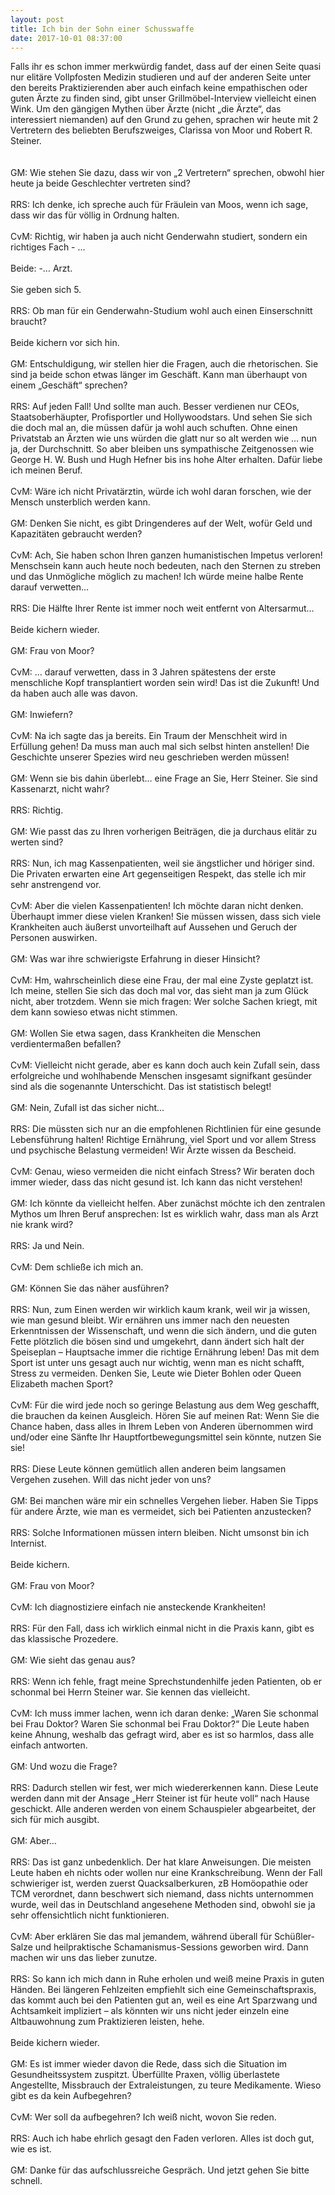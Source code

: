 ```yaml
---
layout: post
title: Ich bin der Sohn einer Schusswaffe
date: 2017-10-01 08:37:00
---
```


Falls ihr es schon immer merkwürdig fandet, dass auf der einen Seite quasi nur elitäre Vollpfosten Medizin studieren und auf der anderen Seite unter den bereits Praktizierenden aber auch einfach keine empathischen oder guten Ärzte zu finden sind, gibt unser Grillmöbel-Interview vielleicht einen Wink.
Um den gängigen Mythen über Ärzte (nicht „die Ärzte“, das interessiert niemanden) auf den Grund zu gehen, sprachen wir heute mit 2 Vertretern des beliebten Berufszweiges, Clarissa von Moor und Robert R. Steiner. 
<br><br><br>
GM: Wie stehen Sie dazu, dass wir von „2 Vertretern“ sprechen, obwohl hier heute ja beide Geschlechter vertreten sind?
<br><br>
RRS: Ich denke, ich spreche auch für Fräulein van Moos, wenn ich sage, dass wir das für völlig in Ordnung halten.
<br><br>
CvM: Richtig, wir haben ja auch nicht Genderwahn studiert, sondern ein richtiges Fach - …
<br><br>
Beide: -… Arzt.
<br><br>
Sie geben sich 5.
<br><br>
RRS: Ob man für ein Genderwahn-Studium wohl auch einen Einserschnitt braucht?
<br><br>
Beide kichern vor sich hin.
<br><br>
GM: Entschuldigung, wir stellen hier die Fragen, auch die rhetorischen. Sie sind ja beide schon etwas länger im Geschäft. Kann man überhaupt von einem „Geschäft“ sprechen?
<br><br>
RRS: Auf jeden Fall! Und sollte man auch. Besser verdienen nur CEOs, Staatsoberhäupter, Profisportler und Hollywoodstars. Und sehen Sie sich die doch mal an, die müssen dafür ja wohl auch schuften. Ohne einen Privatstab an Ärzten wie uns würden die glatt nur so alt werden wie … nun ja, der Durchschnitt. So aber bleiben uns sympathische Zeitgenossen wie George H. W. Bush und Hugh Hefner bis ins hohe Alter erhalten. Dafür liebe ich meinen Beruf.
<br><br>
CvM: Wäre ich nicht Privatärztin, würde ich wohl daran forschen, wie der Mensch unsterblich werden kann.
<br><br>
GM: Denken Sie nicht, es gibt Dringenderes auf der Welt, wofür Geld und Kapazitäten gebraucht werden?
<br><br>
CvM: Ach, Sie haben schon Ihren ganzen humanistischen Impetus verloren! Menschsein kann auch heute noch bedeuten, nach den Sternen zu streben und das Unmögliche möglich zu machen! Ich würde meine halbe Rente darauf verwetten…
<br><br>
RRS: Die Hälfte Ihrer Rente ist immer noch weit entfernt von Altersarmut…
<br><br>
Beide kichern wieder.
<br><br>
GM: Frau von Moor?
<br><br>
CvM: … darauf verwetten, dass in 3 Jahren spätestens der erste menschliche Kopf transplantiert worden sein wird! Das ist die Zukunft! Und da haben auch alle was davon.
<br><br>
GM: Inwiefern?
<br><br>
CvM: Na ich sagte das ja bereits. Ein Traum der Menschheit wird in Erfüllung gehen! Da muss man auch mal sich selbst hinten anstellen! Die Geschichte unserer Spezies wird neu geschrieben werden müssen!
<br><br>
GM: Wenn sie bis dahin überlebt… eine Frage an Sie, Herr Steiner. Sie sind Kassenarzt, nicht wahr?
<br><br>
RRS: Richtig.
<br><br>
GM: Wie passt das zu Ihren vorherigen Beiträgen, die ja durchaus elitär zu werten sind?
<br><br>
RRS: Nun, ich mag Kassenpatienten, weil sie ängstlicher und höriger sind. Die Privaten erwarten eine Art gegenseitigen Respekt, das stelle ich mir sehr anstrengend vor. 
<br><br>
CvM: Aber die vielen Kassenpatienten! Ich möchte daran nicht denken. Überhaupt immer diese vielen Kranken! Sie müssen wissen, dass sich viele Krankheiten auch äußerst unvorteilhaft auf Aussehen und Geruch der Personen auswirken.
<br><br>
GM: Was war ihre schwierigste Erfahrung in dieser Hinsicht?
<br><br>
CvM: Hm, wahrscheinlich diese eine Frau, der mal eine Zyste geplatzt ist. Ich meine, stellen Sie sich das doch mal vor, das sieht man ja zum Glück nicht, aber trotzdem. Wenn sie mich fragen: Wer solche Sachen kriegt, mit dem kann sowieso etwas nicht stimmen.
<br><br>
GM: Wollen Sie etwa sagen, dass Krankheiten die Menschen verdientermaßen befallen?
<br><br>
CvM: Vielleicht nicht gerade, aber es kann doch auch kein Zufall sein, dass erfolgreiche und wohlhabende Menschen insgesamt signifkant gesünder sind als die sogenannte Unterschicht. Das ist statistisch belegt!
<br><br>
GM: Nein, Zufall ist das sicher nicht… 
<br><br>
RRS: Die müssten sich nur an die empfohlenen Richtlinien für eine gesunde Lebensführung halten! Richtige Ernährung, viel Sport und vor allem Stress und psychische Belastung vermeiden! Wir Ärzte wissen da Bescheid.
<br><br>
CvM: Genau, wieso vermeiden die nicht einfach Stress? Wir beraten doch immer wieder, dass das nicht gesund ist. Ich kann das nicht verstehen!
<br><br>
GM: Ich könnte da vielleicht helfen. Aber zunächst möchte ich den zentralen Mythos um Ihren Beruf ansprechen: Ist es wirklich wahr, dass man als Arzt nie krank wird?
<br><br>
RRS: Ja und Nein.
<br><br>
CvM: Dem schließe ich mich an.
<br><br>
GM: Können Sie das näher ausführen?
<br><br>
RRS: Nun, zum Einen werden wir wirklich kaum krank, weil wir ja wissen, wie man gesund bleibt. Wir ernähren uns immer nach den neuesten Erkenntnissen der Wissenschaft, und wenn die sich ändern, und die guten Fette plötzlich die bösen sind und umgekehrt, dann ändert sich halt der Speiseplan – Hauptsache immer die richtige Ernährung leben! Das mit dem Sport ist unter uns gesagt auch nur wichtig, wenn man es nicht schafft, Stress zu vermeiden. Denken Sie, Leute wie Dieter Bohlen oder Queen Elizabeth machen Sport? 
<br><br>
CvM: Für die wird jede noch so geringe Belastung aus dem Weg geschafft, die brauchen da keinen Ausgleich. Hören Sie auf meinen Rat: Wenn Sie die Chance haben, dass alles in Ihrem Leben von Anderen übernommen wird und/oder eine Sänfte Ihr Hauptfortbewegungsmittel sein könnte, nutzen Sie sie! 
<br><br>
RRS: Diese Leute können gemütlich allen anderen beim langsamen Vergehen zusehen. Will das nicht jeder von uns?
<br><br>
GM: Bei manchen wäre mir ein schnelles Vergehen lieber. Haben Sie Tipps für andere Ärzte, wie man es vermeidet, sich bei Patienten anzustecken? 
<br><br>
RRS: Solche Informationen müssen intern bleiben. Nicht umsonst bin ich Internist. 
<br><br>
Beide kichern.
<br><br>
GM: Frau von Moor?
<br><br>
CvM: Ich diagnostiziere einfach nie ansteckende Krankheiten!
<br><br>
RRS: Für den Fall, dass ich wirklich einmal nicht in die Praxis kann, gibt es das klassische Prozedere.
<br><br>
GM: Wie sieht das genau aus?
<br><br>
RRS: Wenn ich fehle, fragt meine Sprechstundenhilfe jeden Patienten, ob er schonmal bei Herrn Steiner war. Sie kennen das vielleicht. 
<br><br>
CvM: Ich muss immer lachen, wenn ich daran denke: „Waren Sie schonmal bei Frau Doktor? Waren Sie schonmal bei Frau Doktor?“ Die Leute haben keine Ahnung, weshalb das gefragt wird, aber es ist so harmlos, dass alle einfach antworten.
<br><br>
GM: Und wozu die Frage?
<br><br>
RRS: Dadurch stellen wir fest, wer mich wiedererkennen kann. Diese Leute werden dann mit der Ansage „Herr Steiner ist für heute voll“ nach Hause geschickt. Alle anderen werden von einem Schauspieler abgearbeitet, der sich für mich ausgibt. 
<br><br>
GM: Aber…
<br><br>
RRS: Das ist ganz unbedenklich. Der hat klare Anweisungen. Die meisten Leute haben eh nichts oder wollen nur eine Krankschreibung. Wenn der Fall schwieriger ist, werden zuerst Quacksalberkuren, zB Homöopathie oder TCM verordnet, dann beschwert sich niemand, dass nichts unternommen wurde, weil das in Deutschland angesehene Methoden sind, obwohl sie ja sehr offensichtlich nicht funktionieren.
<br><br>
CvM: Aber erklären Sie das mal jemandem, während überall für Schüßler-Salze und heilpraktische Schamanismus-Sessions geworben wird. Dann machen wir uns das lieber zunutze.
<br><br>
RRS: So kann ich mich dann in Ruhe erholen und weiß meine Praxis in guten Händen. Bei längeren Fehlzeiten empfiehlt sich eine Gemeinschaftspraxis, das kommt auch bei den Patienten gut an, weil es eine Art Sparzwang und Achtsamkeit impliziert – als könnten wir uns nicht jeder einzeln eine Altbauwohnung zum Praktizieren leisten, hehe.
<br><br>
Beide kichern wieder.
<br><br>
GM: Es ist immer wieder davon die Rede, dass sich die Situation im Gesundheitssystem zuspitzt. Überfüllte Praxen, völlig überlastete Angestellte, Missbrauch der Extraleistungen, zu teure Medikamente. Wieso gibt es da kein Aufbegehren?
<br><br>
CvM: Wer soll da aufbegehren? Ich weiß nicht, wovon Sie reden.
<br><br>
RRS: Auch ich habe ehrlich gesagt den Faden verloren. Alles ist doch gut, wie es ist.
<br><br>
GM: Danke für das aufschlussreiche Gespräch. Und jetzt gehen Sie bitte schnell.
